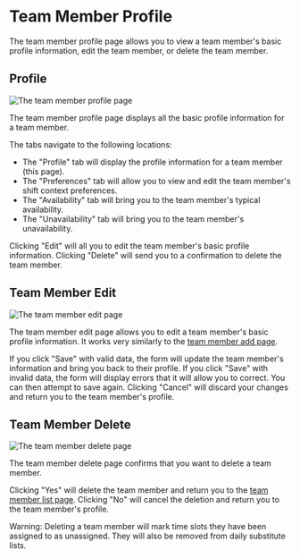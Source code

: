 # Team Member Profile

The team member profile page allows you to view a team member's basic profile
information, edit the team member, or delete the team member.

## Profile

![The team member profile page](./images/team_member_profile.png)

The team member profile page displays all the basic profile information for a
team member.

The tabs navigate to the following locations:

- The "Profile" tab will display the profile information for a team member (this
  page).
- The "Preferences" tab will allow you to view and edit the team member's shift
  context preferences.
- The "Availability" tab will bring you to the team member's typical
  availability.
- The "Unavailability" tab will bring you to the team member's unavailability.

Clicking "Edit" will all you to edit the team member's basic profile
information. Clicking "Delete" will send you to a confirmation to delete the
team member.

## Team Member Edit

![The team member edit page](./images/team_member_edit.png)

The team member edit page allows you to edit a team member's basic profile
information. It works very similarly to the
[team member add page](./3_team_members.md#team-member-add).

If you click "Save" with valid data, the form will update the team member's
information and bring you back to their profile. If you click "Save" with
invalid data, the form will display errors that it will allow you to correct.
You can then attempt to save again. Clicking "Cancel" will discard your changes
and return you to the team member's profile.

## Team Member Delete

![The team member delete page](./images/team_member_delete.png)

The team member delete page confirms that you want to delete a team member.

Clicking "Yes" will delete the team member and return you to the
[team member list page](./3_team_members.md#team-member-list). Clicking "No"
will cancel the deletion and return you to the team member's profile.

Warning: Deleting a team member will mark time slots they have been assigned to
as unassigned. They will also be removed from daily substitute lists.
